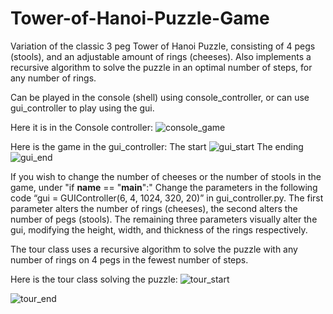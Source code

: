 # Tower-of-Hanoi-Puzzle-Game
Variation of the classic 3 peg Tower of Hanoi Puzzle, consisting of 4 pegs (stools), and an adjustable amount of rings (cheeses). Also implements a recursive algorithm to solve the puzzle in an optimal number of steps, for any number of rings.

Can be played in the console (shell) using console_controller, or can use gui_controller to play using the gui.

Here it is in the Console controller:
![console_game](https://user-images.githubusercontent.com/40809349/43600007-6eae7284-9657-11e8-968f-1f9876d1305d.PNG)

Here is the game in the gui_controller:
The start
![gui_start](https://user-images.githubusercontent.com/40809349/43599987-5766b992-9657-11e8-8291-9ea037287ab1.PNG)
The ending
![gui_end](https://user-images.githubusercontent.com/40809349/43599906-0860e944-9657-11e8-98e9-3d757c2e31d6.PNG)


If you wish to change the number of cheeses or the number of stools in the game, under "if __name__ == "__main__":"
Change the parameters in the following code “gui = GUIController(6, 4, 1024, 320, 20)”  in gui_controller.py. The first parameter alters the number of rings (cheeses), the second alters the number of pegs (stools). The remaining three parameters visually alter the gui, modifying the height, width, and thickness of the rings respectively.  

The tour class uses a recursive algorithm to solve the puzzle with any number of rings on 4 pegs in the fewest number of steps.

Here is the tour class solving the puzzle:
![tour_start](https://user-images.githubusercontent.com/40809349/43600070-98012a8c-9657-11e8-98a3-facda5f32236.PNG)

![tour_end](https://user-images.githubusercontent.com/40809349/43600035-7cfaa39e-9657-11e8-8849-615e1fdeadac.PNG)


